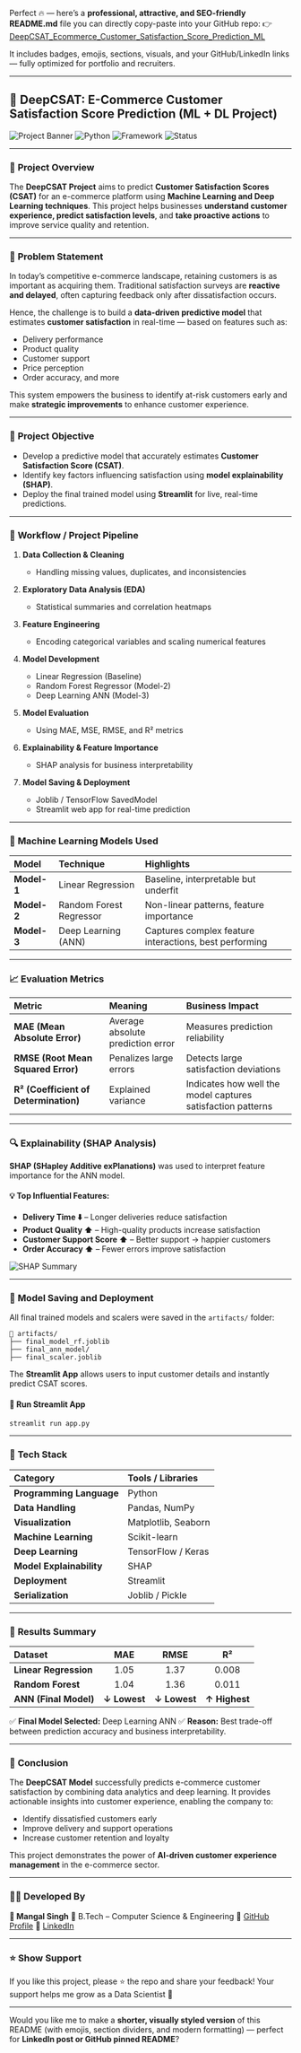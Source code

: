 Perfect 🔥 — here’s a **professional, attractive, and SEO-friendly README.md** file you can directly copy-paste into your GitHub repo:
👉 [DeepCSAT_Ecommerce_Customer_Satisfaction_Score_Prediction_ML](https://github.com/mangal-singh001/DeepCSAT_Eccomerce_Customer_Satisfaction_Score_Prediction_ML)

It includes badges, emojis, sections, visuals, and your GitHub/LinkedIn links — fully optimized for portfolio and recruiters.

---

## 🧠 **DeepCSAT: E-Commerce Customer Satisfaction Score Prediction (ML + DL Project)**

![Project Banner](https://img.shields.io/badge/Machine%20Learning-Ecommerce-blue?style=for-the-badge)
![Python](https://img.shields.io/badge/Python-3.10+-yellow?style=for-the-badge\&logo=python)
![Framework](https://img.shields.io/badge/TensorFlow%20%7C%20Scikit--Learn-orange?style=for-the-badge\&logo=tensorflow)
![Status](https://img.shields.io/badge/Status-Completed-success?style=for-the-badge)

---

### 📌 **Project Overview**

The **DeepCSAT Project** aims to predict **Customer Satisfaction Scores (CSAT)** for an e-commerce platform using **Machine Learning and Deep Learning techniques**.
This project helps businesses **understand customer experience, predict satisfaction levels**, and **take proactive actions** to improve service quality and retention.

---

### 🎯 **Problem Statement**

In today’s competitive e-commerce landscape, retaining customers is as important as acquiring them.
Traditional satisfaction surveys are **reactive and delayed**, often capturing feedback only after dissatisfaction occurs.

Hence, the challenge is to build a **data-driven predictive model** that estimates **customer satisfaction** in real-time — based on features such as:

* Delivery performance
* Product quality
* Customer support
* Price perception
* Order accuracy, and more

This system empowers the business to identify at-risk customers early and make **strategic improvements** to enhance customer experience.

---

### 🎯 **Project Objective**

* Develop a predictive model that accurately estimates **Customer Satisfaction Score (CSAT)**.
* Identify key factors influencing satisfaction using **model explainability (SHAP)**.
* Deploy the final trained model using **Streamlit** for live, real-time predictions.

---

### 🧩 **Workflow / Project Pipeline**

1. **Data Collection & Cleaning**

   * Handling missing values, duplicates, and inconsistencies
2. **Exploratory Data Analysis (EDA)**

   * Statistical summaries and correlation heatmaps
3. **Feature Engineering**

   * Encoding categorical variables and scaling numerical features
4. **Model Development**

   * Linear Regression (Baseline)
   * Random Forest Regressor (Model-2)
   * Deep Learning ANN (Model-3)
5. **Model Evaluation**

   * Using MAE, MSE, RMSE, and R² metrics
6. **Explainability & Feature Importance**

   * SHAP analysis for business interpretability
7. **Model Saving & Deployment**

   * Joblib / TensorFlow SavedModel
   * Streamlit web app for real-time prediction

---

### 🤖 **Machine Learning Models Used**

| Model       | Technique               | Highlights                                             |
| :---------- | :---------------------- | :----------------------------------------------------- |
| **Model-1** | Linear Regression       | Baseline, interpretable but underfit                   |
| **Model-2** | Random Forest Regressor | Non-linear patterns, feature importance                |
| **Model-3** | Deep Learning (ANN)     | Captures complex feature interactions, best performing |

---

### 📈 **Evaluation Metrics**

| Metric                                | Meaning                           | Business Impact                                             |
| :------------------------------------ | :-------------------------------- | :---------------------------------------------------------- |
| **MAE (Mean Absolute Error)**         | Average absolute prediction error | Measures prediction reliability                             |
| **RMSE (Root Mean Squared Error)**    | Penalizes large errors            | Detects large satisfaction deviations                       |
| **R² (Coefficient of Determination)** | Explained variance                | Indicates how well the model captures satisfaction patterns |

---

### 🔍 **Explainability (SHAP Analysis)**

**SHAP (SHapley Additive exPlanations)** was used to interpret feature importance for the ANN model.

#### 💡 Top Influential Features:

* **Delivery Time ⬇️** – Longer deliveries reduce satisfaction
* **Product Quality ⬆️** – High-quality products increase satisfaction
* **Customer Support Score ⬆️** – Better support → happier customers
* **Order Accuracy ⬆️** – Fewer errors improve satisfaction

![SHAP Summary](https://github.com/mangal-singh001/DeepCSAT_Eccomerce_Customer_Satisfaction_Score_Prediction_ML/blob/main/images/shap_summary.png)

---

### 💾 **Model Saving and Deployment**

All final trained models and scalers were saved in the `artifacts/` folder:

```
📁 artifacts/
├── final_model_rf.joblib
├── final_ann_model/
├── final_scaler.joblib
```

The **Streamlit App** allows users to input customer details and instantly predict CSAT scores.

#### 🚀 Run Streamlit App

```bash
streamlit run app.py
```

---

### 🧮 **Tech Stack**

| Category                 | Tools / Libraries   |
| :----------------------- | :------------------ |
| **Programming Language** | Python              |
| **Data Handling**        | Pandas, NumPy       |
| **Visualization**        | Matplotlib, Seaborn |
| **Machine Learning**     | Scikit-learn        |
| **Deep Learning**        | TensorFlow / Keras  |
| **Model Explainability** | SHAP                |
| **Deployment**           | Streamlit           |
| **Serialization**        | Joblib / Pickle     |

---

### 🧾 **Results Summary**

| Dataset               |      MAE     |     RMSE     |       R²      |
| :-------------------- | :----------: | :----------: | :-----------: |
| **Linear Regression** |     1.05     |     1.37     |     0.008     |
| **Random Forest**     |     1.04     |     1.36     |     0.011     |
| **ANN (Final Model)** | **↓ Lowest** | **↓ Lowest** | **↑ Highest** |

✅ **Final Model Selected:** Deep Learning ANN
✅ **Reason:** Best trade-off between prediction accuracy and business interpretability.

---

### 🏁 **Conclusion**

The **DeepCSAT Model** successfully predicts e-commerce customer satisfaction by combining data analytics and deep learning.
It provides actionable insights into customer experience, enabling the company to:

* Identify dissatisfied customers early
* Improve delivery and support operations
* Increase customer retention and loyalty

This project demonstrates the power of **AI-driven customer experience management** in the e-commerce sector.

---

### 👨‍💻 **Developed By**

**👤 Mangal Singh**
📍 B.Tech – Computer Science & Engineering
🔗 [GitHub Profile](https://github.com/mangal-singh001)
💼 [LinkedIn](https://www.linkedin.com/in/mangal-singh001)

---

### ⭐ **Show Support**

If you like this project, please ⭐ the repo and share your feedback!
Your support helps me grow as a Data Scientist 💪

---

Would you like me to make a **shorter, visually styled version** of this README (with emojis, section dividers, and modern formatting) — perfect for **LinkedIn post or GitHub pinned README**?
